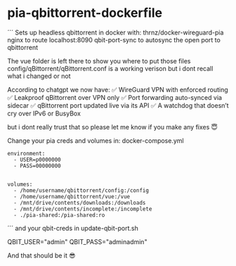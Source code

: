 # pia-qbittorrent-dockerfile
´´´
Sets up headless qbittorrent in docker with:
  thrnz/docker-wireguard-pia
  nginx to route localhost:8090
  qbit-port-sync to autosync the open port to qbittorrent

  The vue folder is left there to show you where to put those files
  config/qBittorrent/qBittorrent.conf is a working verison but i dont recall what i changed or not

According to chatgpt we now have:
  ✅ WireGuard VPN with enforced routing
  ✅ Leakproof qBittorrent over VPN only
  ✅ Port forwarding auto-synced via sidecar
  ✅ qBittorrent port updated live via its API
  ✅ A watchdog that doesn’t cry over IPv6 or BusyBox
  
but i dont really trust that so please let me know if you make any fixes 😇

Change your pia creds and volumes in:
docker-compose.yml

    environment:
      - USER=p0000000
      - PASS=00000000


    volumes:
      - /home/username/qbittorrent/config:/config
      - /home/username/qbittorrent/vue:/vue
      - /mnt/drive/contents/downloads:/downloads
      - /mnt/drive/contents/incomplete:/incomplete
      - ./pia-shared:/pia-shared:ro
´´´
and your qbit-creds in update-qbit-port.sh
  
  QBIT_USER="admin"
  QBIT_PASS="adminadmin"

And that should be it 😎

